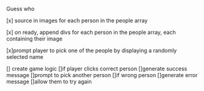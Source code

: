 Guess who

[x] source in images for each person in the people array 

[x] on ready, append divs for each person in the people array, each containing their image

[x]prompt player to pick one of the people by displaying a randomly selected name 

[] create game logic 
    []if player clicks correct person 
        []generate success message 
        []prompt to pick another person 
    []if wrong person 
        []generate error message 
        []allow them to try again 


